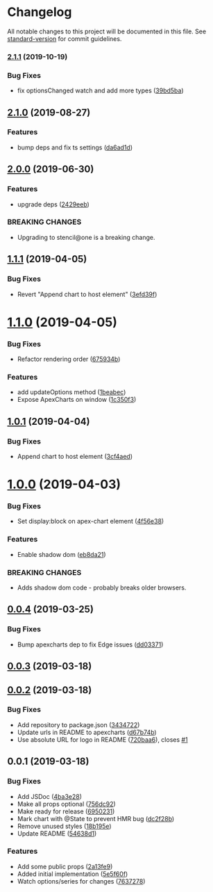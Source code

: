 # Changelog

All notable changes to this project will be documented in this file. See [standard-version](https://github.com/conventional-changelog/standard-version) for commit guidelines.

### [2.1.1](https://github.com/apexcharts/stencil-apexcharts/compare/v2.1.0...v2.1.1) (2019-10-19)


### Bug Fixes

* fix optionsChanged watch and add more types ([39bd5ba](https://github.com/apexcharts/stencil-apexcharts/commit/39bd5ba))

## [2.1.0](https://github.com/apexcharts/stencil-apexcharts/compare/v2.0.0...v2.1.0) (2019-08-27)


### Features

* bump deps and fix ts settings ([da6ad1d](https://github.com/apexcharts/stencil-apexcharts/commit/da6ad1d))

## [2.0.0](https://github.com/apexcharts/stencil-apexcharts/compare/v1.1.1...v2.0.0) (2019-06-30)


### Features

* upgrade deps ([2429eeb](https://github.com/apexcharts/stencil-apexcharts/commit/2429eeb))


### BREAKING CHANGES

* Upgrading to stencil@one is a breaking change.



## [1.1.1](https://github.com/apexcharts/stencil-apexcharts/compare/v1.1.0...v1.1.1) (2019-04-05)


### Bug Fixes

* Revert "Append chart to host element" ([3efd39f](https://github.com/apexcharts/stencil-apexcharts/commit/3efd39f))



# [1.1.0](https://github.com/apexcharts/stencil-apexcharts/compare/v1.0.1...v1.1.0) (2019-04-05)


### Bug Fixes

* Refactor rendering order ([675934b](https://github.com/apexcharts/stencil-apexcharts/commit/675934b))


### Features

* add updateOptions method ([1beabec](https://github.com/apexcharts/stencil-apexcharts/commit/1beabec))
* Expose ApexCharts on window ([1c350f3](https://github.com/apexcharts/stencil-apexcharts/commit/1c350f3))



## [1.0.1](https://github.com/apexcharts/stencil-apexcharts/compare/v1.0.0...v1.0.1) (2019-04-04)


### Bug Fixes

* Append chart to host element ([3cf4aed](https://github.com/apexcharts/stencil-apexcharts/commit/3cf4aed))



# [1.0.0](https://github.com/apexcharts/stencil-apexcharts/compare/v0.0.4...v1.0.0) (2019-04-03)


### Bug Fixes

* Set display:block on apex-chart element ([4f56e38](https://github.com/apexcharts/stencil-apexcharts/commit/4f56e38))


### Features

* Enable shadow dom ([eb8da21](https://github.com/apexcharts/stencil-apexcharts/commit/eb8da21))


### BREAKING CHANGES

* Adds shadow dom code - probably breaks older browsers.



## [0.0.4](https://github.com/apexcharts/stencil-apexcharts/compare/v0.0.3...v0.0.4) (2019-03-25)


### Bug Fixes

* Bump apexcharts dep to fix Edge issues ([dd03371](https://github.com/apexcharts/stencil-apexcharts/commit/dd03371))



## [0.0.3](https://github.com/apexcharts/stencil-apexcharts/compare/v0.0.2...v0.0.3) (2019-03-18)



## [0.0.2](https://github.com/apexcharts/stencil-apexcharts/compare/v0.0.1...v0.0.2) (2019-03-18)


### Bug Fixes

* Add repository to package.json ([3434722](https://github.com/apexcharts/stencil-apexcharts/commit/3434722))
* Update urls in README to apexcharts ([d67b74b](https://github.com/apexcharts/stencil-apexcharts/commit/d67b74b))
* Use absolute URL for logo in README ([720baa6](https://github.com/apexcharts/stencil-apexcharts/commit/720baa6)), closes [#1](https://github.com/apexcharts/stencil-apexcharts/issues/1)



## 0.0.1 (2019-03-18)


### Bug Fixes

* Add JSDoc ([4ba3e28](https://github.com/mikaelkaron/stencil-apexcharts/commit/4ba3e28))
* Make all props optional ([756dc92](https://github.com/mikaelkaron/stencil-apexcharts/commit/756dc92))
* Make ready for release ([6950231](https://github.com/mikaelkaron/stencil-apexcharts/commit/6950231))
* Mark chart with @State to prevent HMR bug ([dc2f28b](https://github.com/mikaelkaron/stencil-apexcharts/commit/dc2f28b))
* Remove unused styles ([18b195e](https://github.com/mikaelkaron/stencil-apexcharts/commit/18b195e))
* Update README ([54638d1](https://github.com/mikaelkaron/stencil-apexcharts/commit/54638d1))


### Features

* Add some public props ([2a13fe9](https://github.com/mikaelkaron/stencil-apexcharts/commit/2a13fe9))
* Added initial implementation ([5e5f60f](https://github.com/mikaelkaron/stencil-apexcharts/commit/5e5f60f))
* Watch options/series for changes ([7637278](https://github.com/mikaelkaron/stencil-apexcharts/commit/7637278))
